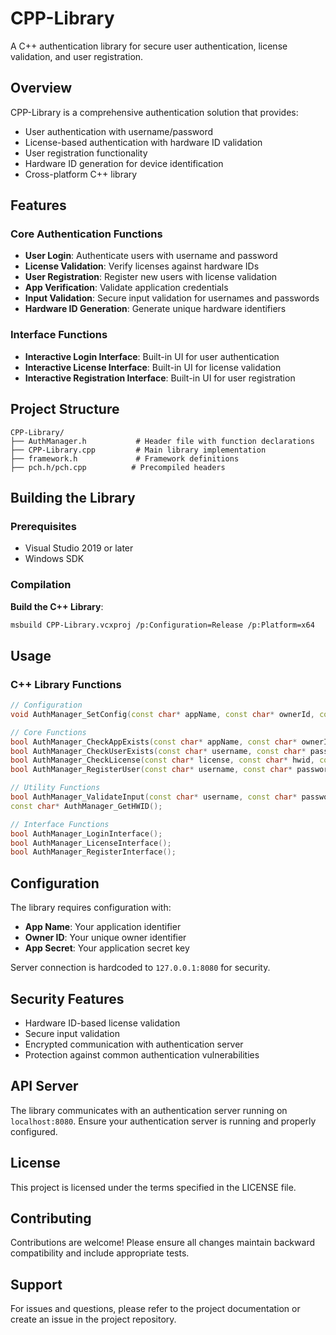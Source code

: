# CPP-Library

A C++ authentication library for secure user authentication, license validation, and user registration.

## Overview

CPP-Library is a comprehensive authentication solution that provides:
- User authentication with username/password
- License-based authentication with hardware ID validation
- User registration functionality
- Hardware ID generation for device identification
- Cross-platform C++ library

## Features

### Core Authentication Functions
- **User Login**: Authenticate users with username and password
- **License Validation**: Verify licenses against hardware IDs
- **User Registration**: Register new users with license validation
- **App Verification**: Validate application credentials
- **Input Validation**: Secure input validation for usernames and passwords
- **Hardware ID Generation**: Generate unique hardware identifiers

### Interface Functions
- **Interactive Login Interface**: Built-in UI for user authentication
- **Interactive License Interface**: Built-in UI for license validation
- **Interactive Registration Interface**: Built-in UI for user registration

## Project Structure

```
CPP-Library/
├── AuthManager.h           # Header file with function declarations
├── CPP-Library.cpp         # Main library implementation
├── framework.h             # Framework definitions
├── pch.h/pch.cpp          # Precompiled headers
```

## Building the Library

### Prerequisites
- Visual Studio 2019 or later
- Windows SDK

### Compilation

**Build the C++ Library**:
   ```bash
   msbuild CPP-Library.vcxproj /p:Configuration=Release /p:Platform=x64
   ```

## Usage

### C++ Library Functions

```cpp
// Configuration
void AuthManager_SetConfig(const char* appName, const char* ownerId, const char* appSecret);

// Core Functions
bool AuthManager_CheckAppExists(const char* appName, const char* ownerId, const char* appSecret);
bool AuthManager_CheckUserExists(const char* username, const char* password, const char* ownerId);
bool AuthManager_CheckLicense(const char* license, const char* hwid, const char* ownerId);
bool AuthManager_RegisterUser(const char* username, const char* password, const char* license, const char* hwid, const char* ownerId);

// Utility Functions
bool AuthManager_ValidateInput(const char* username, const char* password);
const char* AuthManager_GetHWID();

// Interface Functions
bool AuthManager_LoginInterface();
bool AuthManager_LicenseInterface();
bool AuthManager_RegisterInterface();
```

## Configuration

The library requires configuration with:
- **App Name**: Your application identifier
- **Owner ID**: Your unique owner identifier
- **App Secret**: Your application secret key

Server connection is hardcoded to `127.0.0.1:8080` for security.

## Security Features

- Hardware ID-based license validation
- Secure input validation
- Encrypted communication with authentication server
- Protection against common authentication vulnerabilities

## API Server

The library communicates with an authentication server running on `localhost:8080`. Ensure your authentication server is running and properly configured.

## License

This project is licensed under the terms specified in the LICENSE file.

## Contributing

Contributions are welcome! Please ensure all changes maintain backward compatibility and include appropriate tests.

## Support

For issues and questions, please refer to the project documentation or create an issue in the project repository.